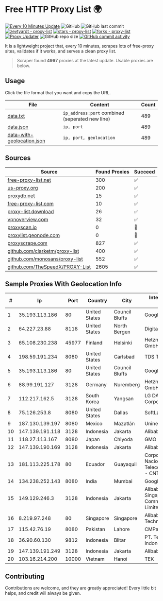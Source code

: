
# Free HTTP Proxy List 🌍

[![Every 10 Minutes Update](https://github.com/mertguvencli/http-proxy-list/actions/workflows/main.yml/badge.svg?branch=main)](https://github.com/mertguvencli/http-proxy-list/actions/workflows/main.yml)
![GitHub](https://img.shields.io/github/license/mertguvencli/http-proxy-list)
![GitHub last commit](https://img.shields.io/github/last-commit/mertguvencli/http-proxy-list)
[![zevtyardt - proxy-list](https://img.shields.io/static/v1?label=zevtyardt&message=proxy-list&color=blue&logo=github)](https://github.com/zevtyardt/proxy-list "Go to GitHub repo")
[![stars - proxy-list](https://img.shields.io/github/stars/zevtyardt/proxy-list?style=social)](https://github.com/zevtyardt/proxy-list)
[![forks - proxy-list](https://img.shields.io/github/forks/zevtyardt/proxy-list?style=social)](https://github.com/zevtyardt/proxy-list)
[![Proxy Updater](https://github.com/zevtyardt/proxy-list/workflows/Proxy%20Updater/badge.svg)](https://github.com/zevtyardt/proxy-list/actions?query=workflow:"Proxy+Updater")
![GitHub repo size](https://img.shields.io/github/repo-size/zevtyardt/proxy-list)
[![GitHub commit activity](https://img.shields.io/github/commit-activity/m/zevtyardt/proxy-list?logo=commits)](https://github.com/zevtyardt/proxy-list/commits/main)

It is a lightweight project that, every 10 minutes, scrapes lots of free-proxy sites, validates if it works, and serves a clean proxy list.

> Scraper found **4967** proxies at the latest update. Usable proxies are below.

## Usage

Click the file format that you want and copy the URL.

|File|Content|Count|
|----|-------|-----|
|[data.txt](https://raw.githubusercontent.com/mertguvencli/http-proxy-list/main/proxy-list/data.txt)|`ip_address:port` combined (seperated new line)|489|
|[data.json](https://raw.githubusercontent.com/mertguvencli/http-proxy-list/main/proxy-list/data.json)|`ip, port`|489|
|[data-with-geolocation.json](https://raw.githubusercontent.com/mertguvencli/http-proxy-list/main/proxy-list/data-with-geolocation.json)|`ip, port, geolocation`|489|

## Sources

|Source|Found Proxies|Succeed|
|------|-------------|-------|
|[free-proxy-list.net](https://free-proxy-list.net)|300|✅|
|[us-proxy.org](https://www.us-proxy.org)|200|✅|
|[proxydb.net](http://proxydb.net)|15|✅|
|[free-proxy-list.com](https://free-proxy-list.com/?page=&port=&type%5B%5D=http&type%5B%5D=https&up_time=0&search=Search)|10|✅|
|[proxy-list.download](https://www.proxy-list.download/HTTP)|26|✅|
|[vpnoverview.com](https://vpnoverview.com/privacy/anonymous-browsing/free-proxy-servers)|32|✅|
|[proxyscan.io](https://www.proxyscan.io)|0|🚫|
|[proxylist.geonode.com](https://proxylist.geonode.com/api/proxy-list?limit=300&page=1&sort_by=lastChecked&sort_type=desc&protocols=http,https)|0|🚫|
|[proxyscrape.com](https://api.proxyscrape.com/v2/?request=displayproxies&protocol=http&timeout=10000&country=all&ssl=all&anonymity=all)|827|✅|
|[github.com/clarketm/proxy-list](https://raw.githubusercontent.com/clarketm/proxy-list/master/proxy-list-raw.txt)|400|✅|
|[github.com/monosans/proxy-list](https://raw.githubusercontent.com/monosans/proxy-list/main/proxies/http.txt)|552|✅|
|[github.com/TheSpeedX/PROXY-List](https://raw.githubusercontent.com/TheSpeedX/PROXY-List/master/http.txt)|2605|✅|


## Sample Proxies With Geolocation Info

|#|Ip|Port|Country|City|Internet Service Provider|
|-|--|----|-------|----|-------------------------|
|1|35.193.113.186|80|United States|Council Bluffs|Google LLC|
|2|64.227.23.88|8118|United States|North Bergen|DigitalOcean, LLC|
|3|65.108.230.238|45977|Finland|Helsinki|Hetzner Online GmbH|
|4|198.59.191.234|8080|United States|Carlsbad|TDS TELECOM|
|5|35.193.113.186|80|United States|Council Bluffs|Google LLC|
|6|88.99.191.127|3128|Germany|Nuremberg|Hetzner Online GmbH|
|7|112.217.162.5|3128|South Korea|Yangsan|LG DACOM Corporation|
|8|75.126.253.8|8080|United States|Dallas|SoftLayer|
|9|187.130.139.197|8080|Mexico|Mazatlán|Uninet S.A. de C.V.|
|10|147.139.191.118|3128|Indonesia|Jakarta|Alibaba.com LLC|
|11|118.27.113.167|8080|Japan|Chiyoda|GMO Internet, Inc.|
|12|147.139.190.169|3128|Indonesia|Jakarta|Alibaba.com LLC|
|13|181.113.225.178|80|Ecuador|Guayaquil|Corporacion Nacional De Telecomunicaciones - CNT EP|
|14|134.238.252.143|8080|India|Mumbai|Google LLC|
|15|149.129.246.3|3128|Indonesia|Jakarta|Alibaba.com Singapore E-Commerce Private Limited|
|16|8.219.97.248|80|Singapore|Singapore|Alibaba (US) Technology Co., Ltd.|
|17|115.42.76.19|8080|Pakistan|Lahore|CMPak Limited|
|18|36.90.60.130|9812|Indonesia|Blitar|PT. Telekomunikasi Indonesia|
|19|147.139.191.249|3128|Indonesia|Jakarta|Alibaba.com LLC|
|20|103.16.214.200|10000|Vietnam|Hanoi|TEK|



## Contributing

Contributions are welcome, and they are greatly appreciated! Every
little bit helps, and credit will always be given.

